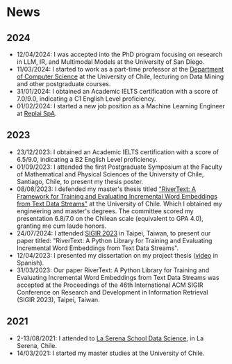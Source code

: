 # News

## 2024

- 12/04/2024: I was accepted into the PhD program focusing on research in LLM, IR, and Multimodal Models at the University of San Diego. 
- 11/03/2024: I started to work as a part-time professor at the [Department of Computer Science](https://dcc.uchile.cl/) at the University of Chile, lecturing on Data Mining and other postgraduate courses.
- 31/01/2024: I obtained an Academic IELTS certification with a score of 7.0/9.0, indicating a C1 English Level proficiency.
- 01/02/2024: I started a new job position as a Machine Learning Engineer at [Replai SpA](https://replai.cl/).

## 2023

- 23/12/2023: I obtained an Academic IELTS certification with a score of 6.5/9.0, indicating a B2 English Level proficiency.
- 01/09/2023: I attended the first Postgraduate Symposium at the Faculty of Mathematical and Physical Sciences of the University of Chile, Santiago, Chile, to present my thesis poster.
- 08/08/2023: I defended my master's thesis titled ["RiverText: A Framework for Training and Evaluating Incremental Word Embeddings from Text Data Streams"](https://repositorio.uchile.cl/handle/2250/196539) at the University of Chile. Which I obtained my engineering and master's degrees. The committee scored my presentation 6.8/7.0 on the Chilean scale (equivalent to GPA 4.0), granting me cum laude honors.
- 24/07/2024: I attended [SIGIR 2023](https://sigir.org/sigir2023/) in Taipei, Taiwan, to present our paper titled: "RiverText: A Python Library for Training and Evaluating Incremental Word Embeddings from Text Data Streams".
- 12/04/2023: I presented my dissertation on my project thesis ([video](https://www.youtube.com/watch?v=T0RD3mULe5M&t=33s) in Spanish). 
- 31/03/2023: Our paper RiverText: A Python Library for Training and Evaluating Incremental Word Embeddings from Text Data Streams was accepted at the Proceedings of the 46th International ACM SIGIR Conference on Research and Development in Information Retrieval (SIGIR 2023), Taipei, Taiwan.

## 2021

- 2-13/08/2021: I attended to [La Serena School Data Science](http://lssds.aura-astronomy.org/winter_school/content/2021-la-serena-school-data-science), in La Serena, Chile.
- 14/03/2021: I started my master studies at the University of Chile.